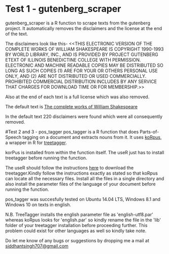 # Test 1 - gutenberg_scraper

gutenberg_scraper is a R function to scrape texts from the gutenberg project.
It automatically removes the disclaimers and the license at the end of the text.

The disclaimers look like this-
<\<THIS ELECTRONIC VERSION OF THE COMPLETE WORKS OF WILLIAM
SHAKESPEARE IS COPYRIGHT 1990-1993 BY WORLD LIBRARY, INC., AND IS
PROVIDED BY PROJECT GUTENBERG ETEXT OF ILLINOIS BENEDICTINE COLLEGE
WITH PERMISSION.  ELECTRONIC AND MACHINE READABLE COPIES MAY BE
DISTRIBUTED SO LONG AS SUCH COPIES (1) ARE FOR YOUR OR OTHERS
PERSONAL USE ONLY, AND (2) ARE NOT DISTRIBUTED OR USED
COMMERCIALLY.  PROHIBITED COMMERCIAL DISTRIBUTION INCLUDES BY ANY
SERVICE THAT CHARGES FOR DOWNLOAD TIME OR FOR MEMBERSHIP.>\>

Also at the end of each text is a full license which was also removed.

The default text is [The complete works of William Shakespeare](http://www.gutenberg.org/cache/epub/100/pg100.html)

In the default text 220 disclaimers were found which were all consequently removed.

#Test 2 and 3 - pos_tagger
pos_tagger is a R function that does Parts-of-Speech tagging on a document and extracts nouns from it.
It uses [koRpus](https://cran.r-project.org/web/packages/koRpus/index.html), a wrapper in R for [treetagger](http://www.cis.uni-muenchen.de/~schmid/tools/TreeTagger/). 

korPus is installed from within the function itself. The useR just has to install treetagger before running the function.

The useR should follow the instructions [here](http://www.cis.uni-muenchen.de/~schmid/tools/TreeTagger/) to download the treetagger.Kindly follow the instructions exactly as stated so that koRpus can locate all the necessary files. Install all the files in a single directory and also install the parameter files of the language of your document before running the function. 

pos_tagger was succesfully tested on Ubuntu 14.04 LTS, Windows 8.1 and Windows 10 on texts in english.

N.B. TreeTagger installs the english parameter file as 'english-utf8.par' whereas koRpus looks for 'english.par' so kindly rename the file in the 'lib' folder of your treetagger installation before proceeding further. This problem could exist for other languages as well so kindly take note.

Do let me know of any bugs or suggestions by dropping me a mail at [siddhantsingh707@gmail.com](mailto:siddhantsingh707@gmail.com)
